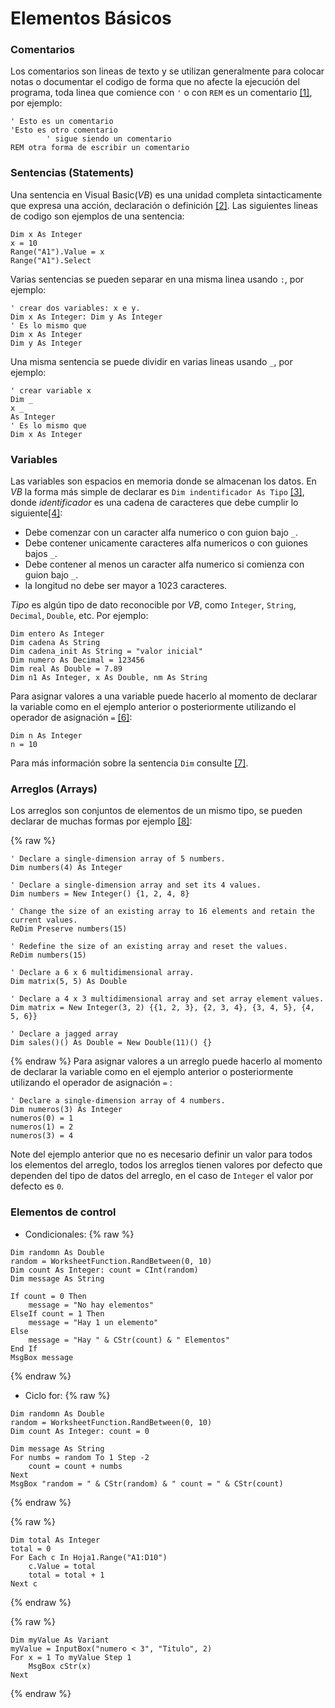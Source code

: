 # Elementos Básicos
### Comentarios
Los comentarios son lineas de texto y se utilizan generalmente para colocar notas o documentar el codigo de forma que no afecte la ejecución del programa,
toda linea que comience con `'` o con `REM` es un comentario [[1]](https://docs.microsoft.com/en-us/office/vba/language/glossary/vbe-glossary#comment), por ejemplo:
```VBA
' Esto es un comentario
'Esto es otro comentario
        ' sigue siendo un comentario
REM otra forma de escribir un comentario
```

### Sentencias (Statements)
Una sentencia en Visual Basic(*VB*) es una unidad completa sintacticamente que expresa una acción,
declaración o definición [[2]](https://docs.microsoft.com/en-us/office/vba/language/glossary/vbe-glossary#statement). Las siguientes lineas de codigo
son ejemplos de una sentencia:
```VBA
Dim x As Integer
x = 10
Range("A1").Value = x
Range("A1").Select
```
Varias sentencias se pueden separar en una misma linea usando `:`, por ejemplo:
```VBA
' crear dos variables: x e y.
Dim x As Integer: Dim y As Integer
' Es lo mismo que
Dim x As Integer
Dim y As Integer
```
Una misma sentencia se puede dividir en varias lineas usando `_`, por ejemplo:
```VBA
' crear variable x
Dim _
x _
As Integer
' Es lo mismo que
Dim x As Integer
```
### Variables
Las variables son espacios en memoria donde se almacenan los datos.
En *VB* la forma más simple de declarar es `Dim indentificador As Tipo` [[3]](https://docs.microsoft.com/en-us/office/vba/language/concepts/getting-started/declaring-variables), donde *identificador* es una cadena de caracteres que debe cumplir lo siguiente[[4]](https://docs.microsoft.com/en-us/dotnet/visual-basic/programming-guide/language-features/declared-elements/declared-element-names):
+ Debe comenzar con un caracter alfa numerico o con guion bajo `_`.
+ Debe contener unicamente caracteres alfa numericos o con guiones bajos `_`.
+ Debe contener al menos un caracter alfa numerico si comienza con guion bajo `_`.
+ la longitud no debe ser mayor a 1023 caracteres.

*Tipo* es algún tipo de dato reconocible por *VB*, como `Integer`, `String`, `Decimal`, `Double`, etc. Por ejemplo:
```VBA
Dim entero As Integer
Dim cadena As String
Dim cadena_init As String = "valor inicial"
Dim numero As Decimal = 123456
Dim real As Double = 7.89
Dim n1 As Integer, x As Double, nm As String
```
Para asignar valores a una variable puede hacerlo al momento de declarar la variable como en el ejemplo anterior o posteriormente utilizando el operador
de asignación `=` [[6]](https://docs.microsoft.com/en-us/dotnet/visual-basic/language-reference/operators/assignment-operator):

```VBA
Dim n As Integer
n = 10
```

Para más información sobre la sentencia `Dim` consulte [[7]](https://docs.microsoft.com/en-us/dotnet/visual-basic/language-reference/statements/dim-statement).

### Arreglos (Arrays)
Los arreglos son conjuntos de elementos de un mismo tipo, se pueden declarar
de muchas formas por ejemplo [[8]](https://docs.microsoft.com/en-us/dotnet/visual-basic/programming-guide/language-features/arrays/):

{% raw %}
```VBA
' Declare a single-dimension array of 5 numbers.
Dim numbers(4) As Integer

' Declare a single-dimension array and set its 4 values.
Dim numbers = New Integer() {1, 2, 4, 8}

' Change the size of an existing array to 16 elements and retain the current values.
ReDim Preserve numbers(15)

' Redefine the size of an existing array and reset the values.
ReDim numbers(15)

' Declare a 6 x 6 multidimensional array.
Dim matrix(5, 5) As Double

' Declare a 4 x 3 multidimensional array and set array element values.
Dim matrix = New Integer(3, 2) {{1, 2, 3}, {2, 3, 4}, {3, 4, 5}, {4, 5, 6}}

' Declare a jagged array
Dim sales()() As Double = New Double(11)() {}
```
{% endraw %}
Para asignar valores a un arreglo puede hacerlo al momento de declarar la variable como en el ejemplo anterior o posteriormente utilizando el operador
de asignación `=` :

```VBA
' Declare a single-dimension array of 4 numbers.
Dim numeros(3) As Integer
numeros(0) = 1
numeros(1) = 2
numeros(3) = 4
```
Note del ejemplo anterior que no es necesario definir un valor para todos
los elementos del arreglo, todos los arreglos tienen valores por defecto
que dependen del tipo de datos del arreglo, en el caso de `Integer` el valor
por defecto es `0`.

### Elementos de control

+ Condicionales:
{% raw %}
```VBA
Dim randomn As Double
random = WorksheetFunction.RandBetween(0, 10)
Dim count As Integer: count = CInt(random)
Dim message As String

If count = 0 Then
    message = "No hay elementos"
ElseIf count = 1 Then
    message = "Hay 1 un elemento"
Else
    message = "Hay " & CStr(count) & " Elementos"
End If
MsgBox message
```
{% endraw %}
+ Ciclo for:
{% raw %}
```VBA
Dim randomn As Double
random = WorksheetFunction.RandBetween(0, 10)
Dim count As Integer: count = 0

Dim message As String
For numbs = random To 1 Step -2
    count = count + numbs
Next
MsgBox "random = " & CStr(random) & " count = " & CStr(count)
```
{% endraw %}

{% raw %}
```VBA
Dim total As Integer
total = 0
For Each c In Hoja1.Range("A1:D10")
    c.Value = total
    total = total + 1
Next c
```
{% endraw %}

{% raw %}
```VBA
Dim myValue As Variant
myValue = InputBox("numero < 3", "Titulo", 2)
For x = 1 To myValue Step 1
    MsgBox cStr(x)
Next 
```
{% endraw %}
